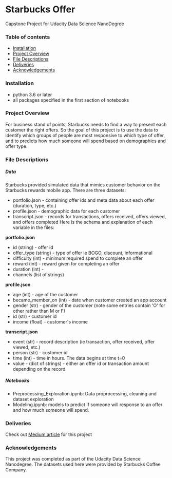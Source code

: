 # Starbucks Offer
Capstone Project for Udacity Data Science NanoDegree

### Table of contents
* [Installation](Installation)
* [Project Overview](Project-Overview)
* [File Descriptions](File-Descriptions)
* [Deliveries](Deliveries)
* [Acknowledgements](Acknowledgements)

### Installation
* python 3.6 or later
* all packages specified in the first section of notebooks

### Project Overview

For business stand of points, Starbucks needs to find a way to present each customer the right offers. So the goal of this project is to use the data to identify which groups of people are most responsive to which type of offer, and to predicts how much someone will spend based on demographics and offer type.

### File Descriptions

##### Data
Starbucks provided simulated data that mimics customer behavior on the Starbucks rewards mobile app. There are three datasets:
* portfolio.json - containing offer ids and meta data about each offer (duration, type, etc.)
* profile.json - demographic data for each customer
* transcript.json - records for transactions, offers received, offers viewed, and offers completed Here is the schema and explanation of each variable in the files:

**portfolio.json**
* id (string) - offer id
* offer_type (string) - type of offer ie BOGO, discount, informational
* difficulty (int) - minimum required spend to complete an offer
* reward (int) - reward given for completing an offer
* duration (int) -
* channels (list of strings)

**profile.json**
* age (int) - age of the customer
* became_member_on (int) - date when customer created an app account
* gender (str) - gender of the customer (note some entries contain 'O' for other rather than M or F)
* id (str) - customer id
* income (float) - customer's income

**transcript.json**
* event (str) - record description (ie transaction, offer received, offer viewed, etc.)
* person (str) - customer id
* time (int) - time in hours. The data begins at time t=0
* value - (dict of strings) - either an offer id or transaction amount depending on the record


##### Notebooks
* Preprocessing_Exploration.ipynb: Data proprocessing, cleaning and dataset exploration
* Modeling.ipynb: models to predict if someone will response to an offer and how much someone will spend.


### Deliveries
Check out [Medium article](https://medium.com/@ywzqhy.816/starbucks-strategy-to-send-offers-4ac9ce83b636) for this project

### Acknowledgements
This project was completed as part of the Udacity Data Science Nanodegree. The datasets used here were provided by Starbucks Coffee Company.
